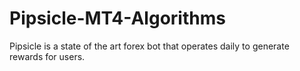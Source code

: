 # Pipsicle-MT4-Algorithms
Pipsicle is a state of the art forex bot that operates daily to generate rewards for users.
